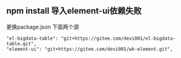 ## npm install 导入element-ui依赖失败
更换package.json 下面两个源
```
"el-bigdata-table": "git+https://gitee.com/devi001/el-bigdata-table.git",
"element-ui": "git+https://gitee.com/devi001/wk-element.git",
```